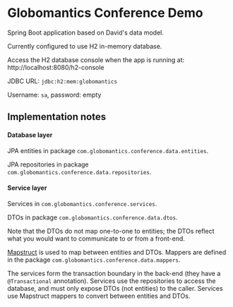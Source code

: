 # Globomantics Conference Demo

Spring Boot application based on David's data model.

Currently configured to use H2 in-memory database.

Access the H2 database console when the app is running at: http://localhost:8080/h2-console

JDBC URL: `jdbc:h2:mem:globomantics`

Username: `sa`, password: empty

## Implementation notes

#### Database layer

JPA entities in package `com.globomantics.conference.data.entities`.

JPA repositories in package `com.globomantics.conference.data.repositories`.

#### Service layer

Services in `com.globomantics.conference.services`.

DTOs in package `com.globomantics.conference.data.dtos`.

Note that the DTOs do not map one-to-one to entities; the DTOs reflect what you would want to communicate to or from a front-end.

[Mapstruct](https://mapstruct.org/) is used to map between entities and DTOs. Mappers are defined in the package `com.globomantics.conference.data.mappers`.

The services form the transaction boundary in the back-end (they have a `@Transactional` annotation).
Services use the repositories to access the database, and must only expose DTOs (not entities) to the caller.
Services use Mapstruct mappers to convert between entities and DTOs.
